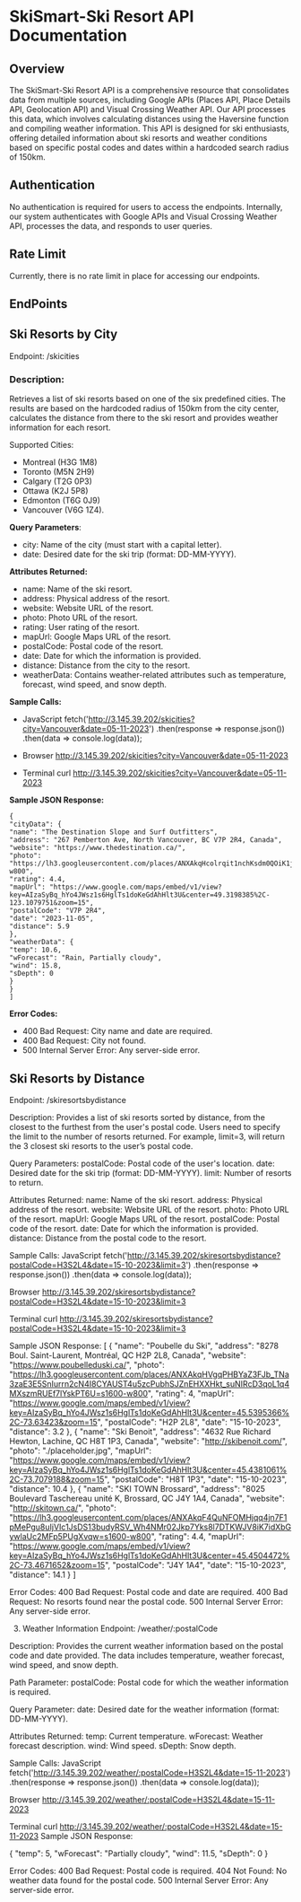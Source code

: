 # SkiSmart-Ski Resort API Documentation

## Overview

The SkiSmart-Ski Resort API is a comprehensive resource that consolidates data from multiple sources, including Google APIs (Places API, Place Details API, Geolocation API) and Visual Crossing Weather API. Our API processes this data, which involves calculating distances using the Haversine function and compiling weather information. This API is designed for ski enthusiasts, offering detailed information about ski resorts and weather conditions based on specific postal codes and dates within a hardcoded search radius of 150km.

## Authentication

No authentication is required for users to access the endpoints. Internally, our system authenticates with Google APIs and Visual Crossing Weather API, processes the data, and responds to user queries.

## Rate Limit

Currently, there is no rate limit in place for accessing our endpoints.

## EndPoints

## Ski Resorts by City

Endpoint: /skicities

### Description:

Retrieves a list of ski resorts based on one of the six predefined cities. The results are based on the hardcoded radius of 150km from the city center, calculates the distance from there to the ski resort and provides weather information for each resort.

Supported Cities:

- Montreal (H3G 1M8)
- Toronto (M5N 2H9)
- Calgary (T2G 0P3)
- Ottawa (K2J 5P8)
- Edmonton (T6G 0J9)
- Vancouver (V6G 1Z4).

**Query Parameters**:

- city: Name of the city (must start with a capital letter).
- date: Desired date for the ski trip (format: DD-MM-YYYY).

**Attributes Returned:**

- name: Name of the ski resort.
- address: Physical address of the resort.
- website: Website URL of the resort.
- photo: Photo URL of the resort.
- rating: User rating of the resort.
- mapUrl: Google Maps URL of the resort.
- postalCode: Postal code of the resort.
- date: Date for which the information is provided.
- distance: Distance from the city to the resort.
- weatherData: Contains weather-related attributes such as temperature, forecast, wind speed, and snow depth.

**Sample Calls:**

- JavaScript
  fetch('http://3.145.39.202/skicities?city=Vancouver&date=05-11-2023')
  .then(response => response.json())
  .then(data => console.log(data));

- Browser
  http://3.145.39.202/skicities?city=Vancouver&date=05-11-2023

- Terminal
  curl http://3.145.39.202/skicities?city=Vancouver&date=05-11-2023

**Sample JSON Response:**

```[
{
"cityData": {
"name": "The Destination Slope and Surf Outfitters",
"address": "267 Pemberton Ave, North Vancouver, BC V7P 2R4, Canada",
"website": "https://www.thedestination.ca/",
"photo": "https://lh3.googleusercontent.com/places/ANXAkqHcolrqit1nchKsdm0QOiK1jy6J3FG2nD_MkMJSnUxcAG8XozL5SqCFWOijVPAtroRZyUWA6T5SELr7vtW4rVVh8hvojYcQ5Js=s1600-w800",
"rating": 4.4,
"mapUrl": "https://www.google.com/maps/embed/v1/view?key=AIzaSyBq_hYo4JWsz1s6HglTs1doKeGdAhHlt3U&center=49.3198385%2C-123.1079751&zoom=15",
"postalCode": "V7P 2R4",
"date": "2023-11-05",
"distance": 5.9
},
"weatherData": {
"temp": 10.6,
"wForecast": "Rain, Partially cloudy",
"wind": 15.8,
"sDepth": 0
}
}
]
```

**Error Codes:**

- 400 Bad Request: City name and date are required.
- 400 Bad Request: City not found.
- 500 Internal Server Error: Any server-side error.

## Ski Resorts by Distance

Endpoint: /skiresortsbydistance

Description:
Provides a list of ski resorts sorted by distance, from the closest to the furthest from the user's postal code. Users need to specify the limit to the number of resorts returned. For example, limit=3, will return the 3 closest ski resorts to the user’s postal code.

Query Parameters:
postalCode: Postal code of the user's location.
date: Desired date for the ski trip (format: DD-MM-YYYY).
limit: Number of resorts to return.

Attributes Returned:
name: Name of the ski resort.
address: Physical address of the resort.
website: Website URL of the resort.
photo: Photo URL of the resort.
mapUrl: Google Maps URL of the resort.
postalCode: Postal code of the resort.
date: Date for which the information is provided.
distance: Distance from the postal code to the resort.

Sample Calls:
JavaScript
fetch('http://3.145.39.202/skiresortsbydistance?postalCode=H3S2L4&date=15-10-2023&limit=3')
.then(response => response.json())
.then(data => console.log(data));

Browser
http://3.145.39.202/skiresortsbydistance?postalCode=H3S2L4&date=15-10-2023&limit=3

Terminal
curl http://3.145.39.202/skiresortsbydistance?postalCode=H3S2L4&date=15-10-2023&limit=3

Sample JSON Response:
[
{
"name": "Poubelle du Ski",
"address": "8278 Boul. Saint-Laurent, Montréal, QC H2P 2L8, Canada",
"website": "https://www.poubelleduski.ca/",
"photo": "https://lh3.googleusercontent.com/places/ANXAkqHVgqPHBYaZ3FJb_TNa3zaE3E5SnIurrn2cN4I8CYAUST4u5zcPubhSJZnEHXXHkt_suNIRcD3qoL1q4MXszmRUEf7lYskPT6U=s1600-w800",
"rating": 4,
"mapUrl": "https://www.google.com/maps/embed/v1/view?key=AIzaSyBq_hYo4JWsz1s6HglTs1doKeGdAhHlt3U&center=45.5395366%2C-73.63423&zoom=15",
"postalCode": "H2P 2L8",
"date": "15-10-2023",
"distance": 3.2
},
{
"name": "Ski Benoit",
"address": "4632 Rue Richard Hewton, Lachine, QC H8T 1P3, Canada",
"website": "http://skibenoit.com/",
"photo": "./placeholder.jpg",
"mapUrl": "https://www.google.com/maps/embed/v1/view?key=AIzaSyBq_hYo4JWsz1s6HglTs1doKeGdAhHlt3U&center=45.4381061%2C-73.7079188&zoom=15",
"postalCode": "H8T 1P3",
"date": "15-10-2023",
"distance": 10.4
},
{
"name": "SKI TOWN Brossard",
"address": "8025 Boulevard Taschereau unité K, Brossard, QC J4Y 1A4, Canada",
"website": "http://skitown.ca/",
"photo": "https://lh3.googleusercontent.com/places/ANXAkqF4QuNFOMHjqq4jn7F1pMePgu8uIjVIc1JsDS13budyRSV_Wh4NMr02Jkp7Yks8l7DTKWJV8iK7idXbGywlaUc2MFp5PUgXvqw=s1600-w800",
"rating": 4.4,
"mapUrl": "https://www.google.com/maps/embed/v1/view?key=AIzaSyBq_hYo4JWsz1s6HglTs1doKeGdAhHlt3U&center=45.4504472%2C-73.4671652&zoom=15",
"postalCode": "J4Y 1A4",
"date": "15-10-2023",
"distance": 14.1
}
]

Error Codes:
400 Bad Request: Postal code and date are required.
400 Bad Request: No resorts found near the postal code.
500 Internal Server Error: Any server-side error.

3. Weather Information
   Endpoint: /weather/:postalCode

Description:
Provides the current weather information based on the postal code and date provided. The data includes temperature, weather forecast, wind speed, and snow depth.

Path Parameter:
postalCode: Postal code for which the weather information is required.

Query Parameter:
date: Desired date for the weather information (format: DD-MM-YYYY).

Attributes Returned:
temp: Current temperature.
wForecast: Weather forecast description.
wind: Wind speed.
sDepth: Snow depth.

Sample Calls:
JavaScript
fetch('http://3.145.39.202/weather/:postalCode=H3S2L4&date=15-11-2023')
.then(response => response.json())
.then(data => console.log(data));

Browser
http://3.145.39.202/weather/:postalCode=H3S2L4&date=15-11-2023

Terminal
curl http://3.145.39.202/weather/:postalCode=H3S2L4&date=15-11-2023
Sample JSON Response:

{
"temp": 5,
"wForecast": "Partially cloudy",
"wind": 11.5,
"sDepth": 0
}

Error Codes:
400 Bad Request: Postal code is required.
404 Not Found: No weather data found for the postal code.
500 Internal Server Error: Any server-side error.
